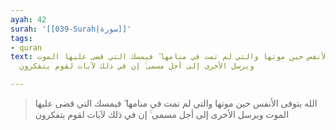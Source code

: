 ```yaml
---
ayah: 42
surah: '[[039-Surah|سورة]]'
tags:
- quran
text: الله يتوفى الأنفس حين موتها والتي لم تمت في منامها ۖ فيمسك التي قضى عليها الموت
  ويرسل الأخرى إلى أجل مسمى ۚ إن في ذلك لآيات لقوم يتفكرون

---
```

> الله يتوفى الأنفس حين موتها والتي لم تمت في منامها ۖ فيمسك التي قضى عليها الموت ويرسل الأخرى إلى أجل مسمى ۚ إن في ذلك لآيات لقوم يتفكرون
